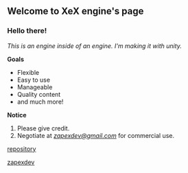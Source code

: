 ## Welcome to XeX engine's page

### Hello there!



 *This is an engine inside of an engine. I'm making it with unity.*
 
 **Goals**

- Flexible
- Easy to use
- Manageable
- Quality content
- and much more!

 **Notice**
1. Please give credit.
2. Negotiate at *zapexdev@gmail.com* for commercial use.


[repository](http://bit.ly/XeXengine)

[zapexdev](http://bit.ly/Zapexdev)
